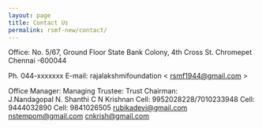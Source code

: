 ```yaml
---
layout: page
title: Contact Us
permalink: rsmf-new/contact/
---
```


Office:
No. 5/67, Ground Floor
State Bank Colony, 4th Cross St.
Chromepet
Chennai -600044


Ph. 044-xxxxxxx 
E-mail: rajalakshmifoundation < rsmf1944@gmail.com >


Office Manager:                                 Managing Trustee:                                   Trust Chairman:                 
J.Nandagopal                                       N. Shanthi                                                  C N Krishnan
Cell: 9952028228/7010233948           Cell: 9444032890                                       Cell: 9841026505
 rubikadevi@gmail.com                      nstempom@gmail.com                            cnkrish@gmail.com

